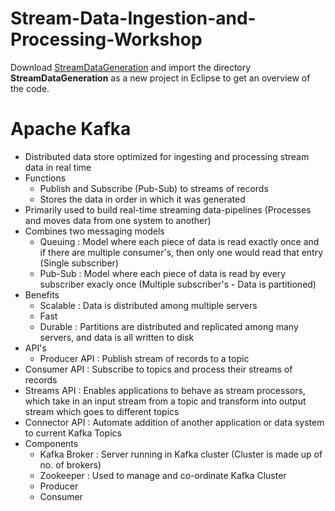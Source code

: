# Stream-Data-Ingestion-and-Processing-Workshop
 
 Download [StreamDataGeneration](StreamDataGeneration.zip) and import the directory **StreamDataGeneration** as a new project in Eclipse to get an overview of the code.

# Apache Kafka
- Distributed data store optimized for ingesting and processing stream data in real time
- Functions
  - Publish and Subscribe (Pub-Sub) to streams of records
  - Stores the data in order in which it was generated
- Primarily used to build real-time streaming data-pipelines (Processes and moves data from one system to another)
- Combines two messaging models
  - Queuing : Model where each piece of data is read exactly once and if there are multiple consumer's, then only one would read that entry (Single subscriber)
  - Pub-Sub : Model where each piece of data is read by every subscriber exacly once (Multiple subscriber's - Data is partitioned)
- Benefits
  - Scalable : Data is distributed among multiple servers
  - Fast
  - Durable : Partitions are distributed and replicated among many servers, and data is all written to disk
 - API's
   -  Producer API : Publish stream of records to a topic
  - Consumer API : Subscribe to topics and process their streams of records
  - Streams API : Enables applications to behave as stream processors, which take in an input stream from a topic and transform into output stream which goes to different topics
  - Connector API : Automate addition of another application or data system to current Kafka Topics
- Components
  - Kafka Broker : Server running in Kafka cluster (Cluster is made up of no. of brokers)
  - Zookeeper : Used to manage and co-ordinate Kafka Cluster
  - Producer
  - Consumer
